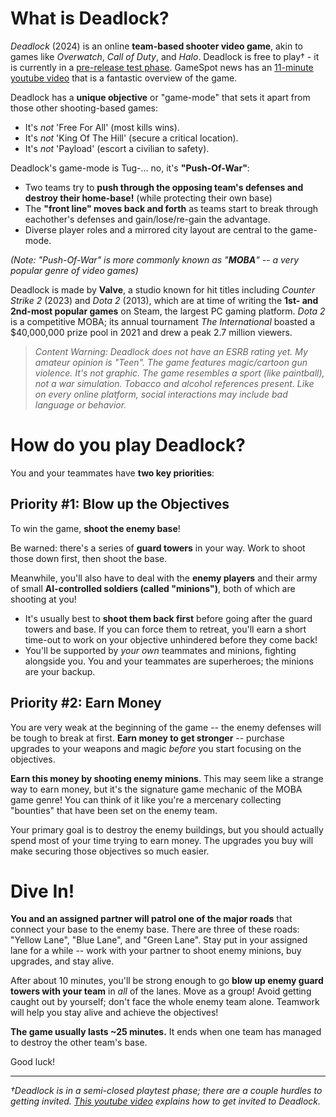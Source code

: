 # What is Deadlock?

*Deadlock* (2024) is an online **team-based shooter video game**, akin to games like *Overwatch*, *Call of Duty*, and *Halo*. Deadlock is free to play† - it is currently in a [pre-release test phase](https://store.steampowered.com/app/1422450/Deadlock/). GameSpot news has an [11-minute youtube video](https://www.youtube.com/watch?v=c59Nc0BWtOc) that is a fantastic overview of the game.

Deadlock has a **unique objective** or "game-mode" that sets it apart from those other shooting-based games:
- It's *not* 'Free For All' (most kills wins).
- It's *not* 'King Of The Hill' (secure a critical location).
- It's *not* 'Payload' (escort a civilian to safety).

Deadlock's game-mode is Tug-... no, it's **"Push-Of-War"**:
- Two teams try to **push through the opposing team's defenses and destroy their home-base!** (while protecting their own base)
- The **"front line" moves back and forth** as teams start to break through eachother's defenses and gain/lose/re-gain the advantage.
- Diverse player roles and a mirrored city layout are central to the game-mode.

*(Note: "Push-Of-War" is more commonly known as "**MOBA**" -- a very popular genre of video games)*

Deadlock is made by **Valve**, a studio known for hit titles including *Counter Strike 2* (2023) and *Dota 2* (2013), which are at time of writing the **1st- and 2nd-most popular games** on Steam, the largest PC gaming platform. *Dota 2* is a competitive MOBA; its annual tournament *The International* boasted a $40,000,000 prize pool in 2021 and drew a peak 2.7 million viewers.

> *Content Warning: Deadlock does not have an ESRB rating yet. My amateur opinion is "Teen". The game features magic/cartoon gun violence. It's not graphic. The game resembles a sport (like paintball), not a war simulation. Tobacco and alcohol references present. Like on every online platform, social interactions may include bad language or behavior.*

# How do you play Deadlock?

You and your teammates have **two key priorities**:

## Priority #1: Blow up the Objectives

To win the game, **shoot the enemy base**!

Be warned: there's a series of **guard towers** in your way. Work to shoot those down first, then shoot the base.

Meanwhile, you'll also have to deal with the **enemy players** and their army of small **AI-controlled soldiers (called "minions")**, both of which are shooting at you!
- It's usually best to **shoot them back first** before going after the guard towers and base. If you can force them to retreat, you'll earn a short time-out to work on your objective unhindered before they come back!
- You'll be supported by *your own* teammates and minions, fighting alongside you. You and your teammates are superheroes; the minions are your backup.

## Priority #2: Earn Money

You are very weak at the beginning of the game -- the enemy defenses will be tough to break at first. **Earn money to get stronger** -- purchase upgrades to your weapons and magic *before* you start focusing on the objectives.

**Earn this money by shooting enemy minions**. This may seem like a strange way to earn money, but it's the signature game mechanic of the MOBA game genre! You can think of it like you're a mercenary collecting "bounties" that have been set on the enemy team.

Your primary goal is to destroy the enemy buildings, but you should actually spend most of your time trying to earn money. The upgrades you buy will make securing those objectives so much easier.

# Dive In!

**You and an assigned partner will patrol one of the major roads** that connect your base to the enemy base. There are three of these roads: "Yellow Lane", "Blue Lane", and "Green Lane". Stay put in your assigned lane for a while -- work with your partner to shoot enemy minions, buy upgrades, and stay alive.

After about 10 minutes, you'll be strong enough to go **blow up enemy guard towers with your team** in *all* of the lanes. Move as a group! Avoid getting caught out by yourself; don't face the whole enemy team alone. Teamwork will help you stay alive and achieve the objectives!

**The game usually lasts ~25 minutes.** It ends when one team has managed to destroy the other team's base.

Good luck!

---

*†Deadlock is in a semi-closed playtest phase; there are a couple hurdles to getting invited. [This youtube video](https://youtu.be/vejH1ttHfK4?t=125) explains how to get invited to Deadlock.*

